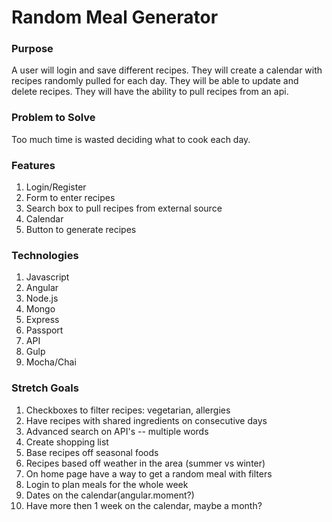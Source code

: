 # Random Meal Generator

### Purpose

A user will login and save different recipes. They will create a calendar with recipes randomly pulled for each day. They will be able to update and delete recipes. They will have the ability to pull recipes from an api.

### Problem to Solve

Too much time is wasted deciding what to cook each day.

### Features

1. Login/Register
2. Form to enter recipes
3. Search box to pull recipes from external source
4. Calendar
5. Button to generate recipes

### Technologies

1. Javascript
2. Angular
3. Node.js
4. Mongo
5. Express
6. Passport
7. API
8. Gulp
9. Mocha/Chai

### Stretch Goals

1. Checkboxes to filter recipes: vegetarian, allergies
2. Have recipes with shared ingredients on consecutive days
3. Advanced search on API's -- multiple words
4. Create shopping list
5. Base recipes off seasonal foods
6. Recipes based off weather in the area (summer vs winter)
7. On home page have a way to get a random meal with filters
8. Login to plan meals for the whole week
9. Dates on the calendar(angular.moment?)
10. Have more then 1 week on the calendar, maybe a month?